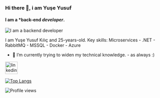 ### Hi there 👋, i am Yuşe Yusuf
#### I am a *back-end *developer*.
![I am a *backend developer*](https://i.hizliresim.com/jflwdlg.png)

I am Yuşe Yusuf Kılıç and 25-years-old.
Key skills: Microservices - .NET - RabbitMQ - MSSQL - Docker - Azure 

- 🌱 I’m currently trying to widen my technical knowledge. - as always :)


[<img src='https://cdn.jsdelivr.net/npm/simple-icons@3.0.1/icons/linkedin.svg' alt='linkedin' height='40' style="font-color:white">](https://www.linkedin.com/in/yuseyusufkilic/)  

[![Top Langs](https://github-readme-stats.vercel.app/api/top-langs/?username=yuseyusufkilic)](https://github.com/anuraghazra/github-readme-stats)

![Profile views](https://gpvc.arturio.dev/yuseyusufkilic)  
